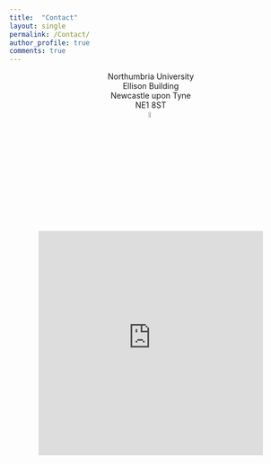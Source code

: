 ```yaml
---
title:  "Contact"
layout: single
permalink: /Contact/
author_profile: true
comments: true
---
```

<p align="center">
<!--For any enquiries please contact us via email:<br>-->
<!--<a href = "mailto: daniel.ho@northumbria.ac.uk">daniel.ho@northumbria.ac.uk</a>-->
Northumbria University<br>
Ellison Building<br>
Newcastle upon Tyne<br>
NE1 8ST<br>
<a href="https://twitter.com/ilhaformosa"><img src="{{ site.url }}{{ site.baseurl }}/assets/profiles/Twitter-Logo-2.png" style="width: 5%; border: none; text-decoration: none"/></a>&nbsp;<br><br>
<b><iframe src="https://www.google.com/maps/embed?pb=!1m18!1m12!1m3!1d2289.8042454551874!2d-1.6095146847253468!3d54.97653198035289!2m3!1f0!2f0!3f0!3m2!1i1024!2i768!4f13.1!3m3!1m2!1s0x487e70c899674609%3A0x3f8872b306b7254b!2sEllison%20Building!5e0!3m2!1sen!2suk!4v1645638431738!5m2!1sen!2suk" width="400" height="400" style="border:0;" allowfullscreen="" loading="lazy"></iframe><br>
</p>

<!--<iframe src="https://www.google.com/maps/embed?pb=!1m18!1m12!1m3!1d2289.8042454551874!2d-1.6095146847253468!3d54.97653198035289!2m3!1f0!2f0!3f0!3m2!1i1024!2i768!4f13.1!3m3!1m2!1s0x487e70c899674609%3A0x3f8872b306b7254b!2sEllison%20Building!5e0!3m2!1sen!2suk!4v1645638431738!5m2!1sen!2suk" width="600" height="450" style="border:0;" allowfullscreen="" loading="lazy"></iframe>-->

<!--<p align="center">
  <b>Some Links:</b><br>
  <a href="#">Link 1</a> |
  <a href="#">Link 2</a> |
  <a href="#">Link 3</a>
  <br><br>
  <img src="http://s.4cdn.org/image/title/105.gif">
</p>-->

